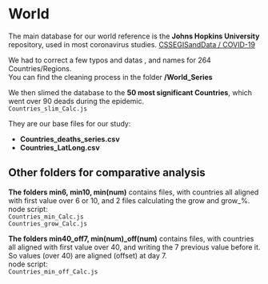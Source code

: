 # World
 
The main database for our world reference is the **Johns Hopkins University** repository, used in most coronavirus studies.
[ CSSEGISandData /
COVID-19 ](https://github.com/CSSEGISandData/COVID-19)

We had to correct a few typos and datas , and names for 264 Countries/Regions.  
You can find the cleaning process in the folder **/World_Series**

We then slimed the database to the **50 most significant Countries**, which went over 90 deads during the epidemic.  
 `Countries_slim_Calc.js`

They are our base files for our study:
- **Countries_deaths_series.csv**
- **Countries_LatLong.csv**

## Other folders for comparative analysis
**The folders min6, min10, min(num)** contains files, with countries all aligned with first value over 6 or 10, and 2 files calculating the grow and grow_%.  
node script:  
`Countries_min_Calc.js`  
`Countries_grow_Calc.js`

**The folders min40_off7, min(num)_off(num)** contains files, with countries all aligned with first value over 40, and writing the 7 previous value before it. So values (over 40) are aligned (offset) at day 7.  
node script:  
`Countries_min_off_Calc.js`